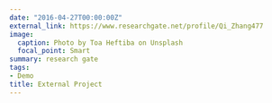 ```yaml
---
date: "2016-04-27T00:00:00Z"
external_link: https://www.researchgate.net/profile/Qi_Zhang477
image:
  caption: Photo by Toa Heftiba on Unsplash
  focal_point: Smart
summary: research gate
tags:
- Demo
title: External Project
---
```

